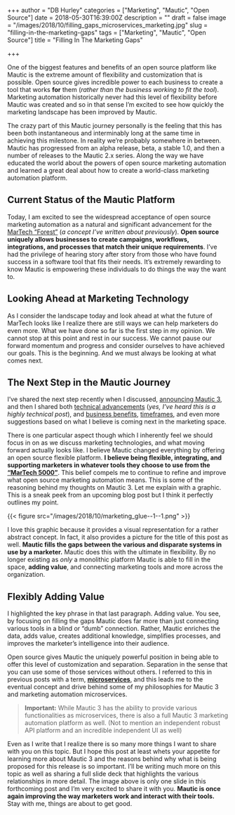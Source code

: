 +++
author = "DB Hurley"
categories = ["Marketing", "Mautic", "Open Source"]
date = 2018-05-30T16:39:00Z
description = ""
draft = false
image = "/images/2018/10/filling_gaps_microservices_marketing.jpg"
slug = "filling-in-the-marketing-gaps"
tags = ["Marketing", "Mautic", "Open Source"]
title = "Filling In The Marketing Gaps"

+++


One of the biggest features and benefits of an open source platform like Mautic is the extreme amount of flexibility and customization that is possible. Open source gives incredible power to each business to create a tool that works **for** them (_rather than the business working to fit the tool_). Marketing automation historically never had this level of flexibility before Mautic was created and so in that sense I’m excited to see how quickly the marketing landscape has been improved by Mautic.

The crazy part of this Mautic journey personally is the feeling that this has been both instantaneous and interminably long at the same time in achieving this milestone. In reality we’re probably somewhere in between. Mautic has progressed from an alpha release, beta, a stable 1.0, and then a number of releases to the Mautic 2.x series. Along the way we have educated the world about the powers of open source marketing automation and learned a great deal about how to create a world-class marketing automation platform.

## Current Status of the Mautic Platform

Today, I am excited to see the widespread acceptance of open source marketing automation as a natural and significant advancement for the [MarTech “Forest”](http://dbhurley.com/marketing-automation-microservices/) (_a concept I’ve written about previously_). **Open source uniquely allows businesses to create campaigns, workflows, integrations, and processes that match their unique requirements**. I’ve had the privilege of hearing story after story from those who have found success in a software tool that fits their needs. It’s extremely rewarding to know Mautic is empowering these individuals to do things the way the want to.

## Looking Ahead at Marketing Technology

As I consider the landscape today and look ahead at what the future of MarTech looks like I realize there are still ways we can help marketers do even more. What we have done so far is the first step in my opinion. We cannot stop at this point and rest in our success. We cannot pause our forward momentum and progress and consider ourselves to have achieved our goals. This is the beginning. And we must always be looking at what comes next.

## The Next Step in the Mautic Journey

I’ve shared the next step recently when I discussed, [announcing Mautic 3](http://dbhurley.com/looking-ahead-to-mautic-3/), and then I shared both [technical advancements](http://dbhurley.com/headless-marketing-automation/) (_yes, I’ve heard this is a highly technical post_), and [business benefits](http://dbhurley.com/the-business-benefits-of-mautic-3/), [timeframes](http://dbhurley.com/mautic-3-proposed-timeline/), and even more suggestions based on what I believe is coming next in the marketing space.

There is one particular aspect though which I inherently feel we should focus in on as we discuss marketing technologies, and what moving forward actually looks like. I believe Mautic changed everything by offering an open source flexible platform. **I believe being flexible, integrating, and supporting marketers in whatever tools they choose to use from the [“MarTech 5000”](https://chiefmartec.com/2018/04/marketing-technology-landscape-supergraphic-2018/)**. This belief compels me to continue to refine and improve what open source marketing automation means. This is some of the reasoning behind my thoughts on Mautic 3. Let me explain with a graphic. This is a sneak peek from an upcoming blog post but I think it perfectly outlines my point.

{{< figure src="/images/2018/10/marketing_glue--1--1.png" >}}

I love this graphic because it provides a visual representation for a rather abstract concept. In fact, it also provides a picture for the title of this post as well. **Mautic fills the gaps between the various and disparate systems in use by a marketer.** Mautic does this with the ultimate in flexibility. By no longer existing as _only_ a monolithic platform Mautic is able to fill in the space, **adding value**, and connecting marketing tools and more across the organization.

## Flexibly Adding Value

I highlighted the key phrase in that last paragraph. Adding value. You see, by focusing on filling the gaps Mautic does far more than just connecting various tools in a blind or “dumb” connection. Rather, Mautic enriches the data, adds value, creates additional knowledge, simplifies processes, and improves the marketer’s intelligence into their audience.

Open source gives Mautic the uniquely powerful position in being able to offer this level of customization and separation. Separation in the sense that you can use some of those services without others. I referred to this in previous posts with a term, [**microservices**](http://dbhurley.com/marketing-automation-microservices/), and this leads me to the eventual concept and drive behind some of my philosophies for Mautic 3 and marketing automation microservices.

> **Important:** While Mautic 3 has the ability to provide various functionalities as microservices, there is also a full Mautic 3 marketing automation platform as well. (Not to mention an independent robust API platform and an incredible independent UI as well)

Even as I write that I realize there is so many more things I want to share with you on this topic. But I hope this post at least whets your appetite for learning more about Mautic 3 and the reasons behind why what is being proposed for this release is so important. I’ll be writing much more on this topic as well as sharing a full slide deck that highlights the various relationships in more detail. The image above is only one slide in this forthcoming post and I’m very excited to share it with you. **Mautic is once again improving the way marketers work and interact with their tools.** Stay with me, things are about to get good.

